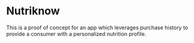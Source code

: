 # Nutriknow
This is a proof of concept for an app which leverages purchase history to provide a consumer with a personalized nutrition profile.
